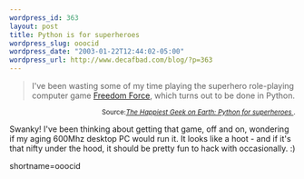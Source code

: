 ```yaml
--- 
wordpress_id: 363
layout: post
title: Python is for superheroes
wordpress_slug: ooocid
wordpress_date: "2003-01-22T12:44:02-05:00"
wordpress_url: http://www.decafbad.com/blog/?p=363
---
```

<blockquote cite="http://www.kode-fu.com/geek/2003_01_19_archive.shtml#90213993">I've been wasting some of my time playing the superhero role-playing computer game <a href="http://www.gamers.com/game/505173" target="_top">Freedom Force</a>, which turns out to be done in Python. </blockquote><div class="credit" align="right"><small>Source:<cite><a href="http://www.kode-fu.com/geek/2003_01_19_archive.shtml#90213993">The Happiest Geek on Earth: Python for superheroes </a></cite>.</small></div>
<p>Swanky!  I've been thinking about getting that game, off and on, wondering if my aging 600Mhz desktop PC would run it.  It looks like a hoot - and if it's that nifty under the hood, it should be pretty fun to hack with occasionally.  :)</p>
<!--more-->
shortname=ooocid

